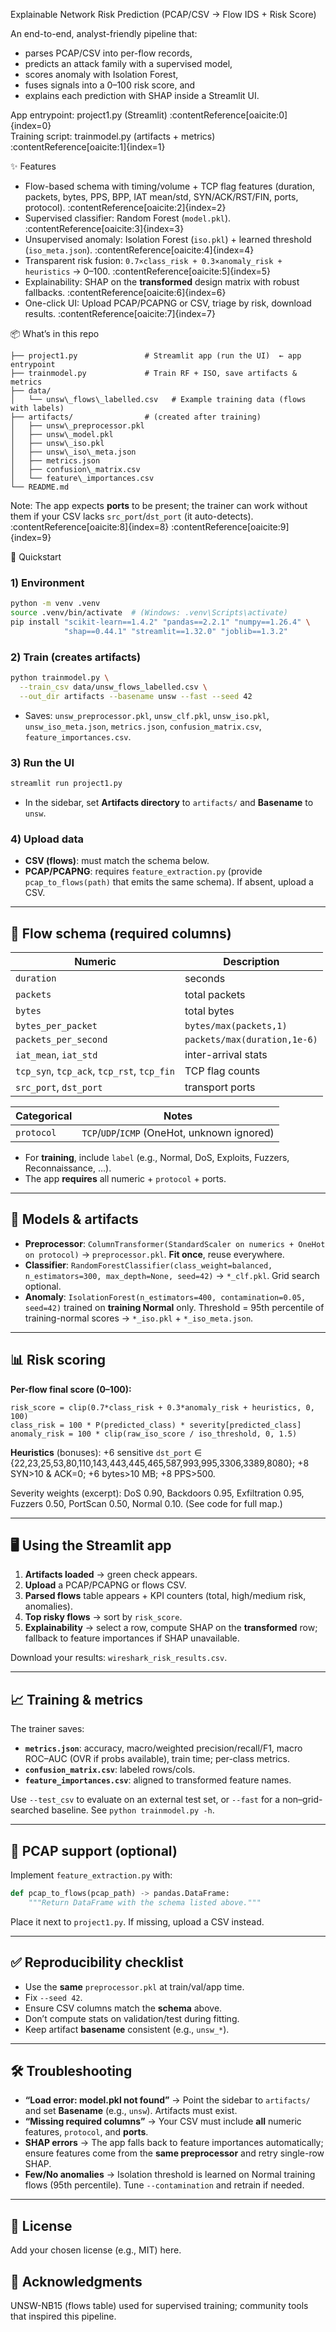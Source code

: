 Explainable Network Risk Prediction (PCAP/CSV → Flow IDS + Risk Score)

An end-to-end, analyst-friendly pipeline that:
- parses PCAP/CSV into per-flow records,
- predicts an attack family with a supervised model,
- scores anomaly with Isolation Forest,
- fuses signals into a 0–100 risk score, and
- explains each prediction with SHAP inside a Streamlit UI.

App entrypoint: project1.py (Streamlit) :contentReference[oaicite:0]{index=0}  
Training script: trainmodel.py (artifacts + metrics) :contentReference[oaicite:1]{index=1}

✨ Features

- Flow-based schema with timing/volume + TCP flag features (duration, packets, bytes, PPS, BPP, IAT mean/std, SYN/ACK/RST/FIN, ports, protocol). :contentReference[oaicite:2]{index=2}  
- Supervised classifier: Random Forest (`model.pkl`). :contentReference[oaicite:3]{index=3}  
- Unsupervised anomaly: Isolation Forest (`iso.pkl`) + learned threshold (`iso_meta.json`). :contentReference[oaicite:4]{index=4}  
- Transparent risk fusion: `0.7×class_risk + 0.3×anomaly_risk + heuristics` → 0–100. :contentReference[oaicite:5]{index=5}  
- Explainability: SHAP on the **transformed** design matrix with robust fallbacks. :contentReference[oaicite:6]{index=6}  
- One-click UI: Upload PCAP/PCAPNG or CSV, triage by risk, download results. :contentReference[oaicite:7]{index=7}

📦 What’s in this repo
```
├── project1.py               # Streamlit app (run the UI)  ← app entrypoint
├── trainmodel.py             # Train RF + ISO, save artifacts & metrics
├── data/
│   └── unsw\_flows\_labelled.csv   # Example training data (flows with labels)
├── artifacts/                # (created after training)
│   ├── unsw\_preprocessor.pkl
│   ├── unsw\_model.pkl
│   ├── unsw\_iso.pkl
│   ├── unsw\_iso\_meta.json
│   ├── metrics.json
│   ├── confusion\_matrix.csv
│   └── feature\_importances.csv
└── README.md
```

Note: The app expects **ports** to be present; the trainer can work without them if your CSV lacks `src_port`/`dst_port` (it auto-detects). :contentReference[oaicite:8]{index=8} :contentReference[oaicite:9]{index=9}

🚀 Quickstart

### 1) Environment

```bash
python -m venv .venv
source .venv/bin/activate  # (Windows: .venv\Scripts\activate)
pip install "scikit-learn==1.4.2" "pandas==2.2.1" "numpy==1.26.4" \
            "shap==0.44.1" "streamlit==1.32.0" "joblib==1.3.2"
```

### 2) Train (creates artifacts)

```bash
python trainmodel.py \
  --train_csv data/unsw_flows_labelled.csv \
  --out_dir artifacts --basename unsw --fast --seed 42
```

* Saves: `unsw_preprocessor.pkl`, `unsw_clf.pkl`, `unsw_iso.pkl`, `unsw_iso_meta.json`,
  `metrics.json`, `confusion_matrix.csv`, `feature_importances.csv`.&#x20;

### 3) Run the UI

```bash
streamlit run project1.py
```

* In the sidebar, set **Artifacts directory** to `artifacts/` and **Basename** to `unsw`.&#x20;

### 4) Upload data

* **CSV (flows)**: must match the schema below.
* **PCAP/PCAPNG**: requires `feature_extraction.py` (provide `pcap_to_flows(path)` that emits the same schema). If absent, upload a CSV.&#x20;

---

## 📐 Flow schema (required columns)

| Numeric                                    | Description                  |
| ------------------------------------------ | ---------------------------- |
| `duration`                                 | seconds                      |
| `packets`                                  | total packets                |
| `bytes`                                    | total bytes                  |
| `bytes_per_packet`                         | `bytes/max(packets,1)`       |
| `packets_per_second`                       | `packets/max(duration,1e-6)` |
| `iat_mean`, `iat_std`                      | inter-arrival stats          |
| `tcp_syn`, `tcp_ack`, `tcp_rst`, `tcp_fin` | TCP flag counts              |
| `src_port`, `dst_port`                     | transport ports              |

| Categorical | Notes                                        |
| ----------- | -------------------------------------------- |
| `protocol`  | `TCP`/`UDP`/`ICMP` (OneHot, unknown ignored) |

* For **training**, include `label` (e.g., Normal, DoS, Exploits, Fuzzers, Reconnaissance, …).&#x20;
* The app **requires** all numeric + `protocol` + ports.&#x20;

---

## 🧠 Models & artifacts

* **Preprocessor**: `ColumnTransformer(StandardScaler on numerics + OneHot on protocol)` → `preprocessor.pkl`. **Fit once**, reuse everywhere.&#x20;
* **Classifier**: `RandomForestClassifier(class_weight=balanced, n_estimators=300, max_depth=None, seed=42)` → `*_clf.pkl`. Grid search optional.&#x20;
* **Anomaly**: `IsolationForest(n_estimators=400, contamination=0.05, seed=42)` trained on **training Normal** only. Threshold = 95th percentile of training-normal scores → `*_iso.pkl` + `*_iso_meta.json`.&#x20;

---

## 📊 Risk scoring

**Per-flow final score (0–100):**

```
risk_score = clip(0.7*class_risk + 0.3*anomaly_risk + heuristics, 0, 100)
class_risk = 100 * P(predicted_class) * severity[predicted_class]
anomaly_risk = 100 * clip(raw_iso_score / iso_threshold, 0, 1.5)
```

**Heuristics** (bonuses): +6 sensitive `dst_port` ∈ {22,23,25,53,80,110,143,443,445,465,587,993,995,3306,3389,8080}; +8 SYN>10 & ACK=0; +6 bytes>10 MB; +8 PPS>500.&#x20;

Severity weights (excerpt): DoS 0.90, Backdoors 0.95, Exfiltration 0.95, Fuzzers 0.50, PortScan 0.50, Normal 0.10. (See code for full map.)&#x20;

---

## 🖥️ Using the Streamlit app

1. **Artifacts loaded** → green check appears.
2. **Upload** a PCAP/PCAPNG or flows CSV.
3. **Parsed flows** table appears + KPI counters (total, high/medium risk, anomalies).
4. **Top risky flows** → sort by `risk_score`.
5. **Explainability** → select a row, compute SHAP on the **transformed** row; fallback to feature importances if SHAP unavailable.&#x20;

Download your results: `wireshark_risk_results.csv`.&#x20;

---

## 📈 Training & metrics

The trainer saves:

* **`metrics.json`**: accuracy, macro/weighted precision/recall/F1, macro ROC–AUC (OVR if probs available), train time; per-class metrics.
* **`confusion_matrix.csv`**: labeled rows/cols.
* **`feature_importances.csv`**: aligned to transformed feature names.&#x20;

Use `--test_csv` to evaluate on an external test set, or `--fast` for a non–grid-searched baseline. See `python trainmodel.py -h`.&#x20;

---

## 🧩 PCAP support (optional)

Implement `feature_extraction.py` with:

```python
def pcap_to_flows(pcap_path) -> pandas.DataFrame:
    """Return DataFrame with the schema listed above."""
```

Place it next to `project1.py`. If missing, upload a CSV instead.&#x20;

---

## ✅ Reproducibility checklist

* Use the **same** `preprocessor.pkl` at train/val/app time.&#x20;
* Fix `--seed 42`.
* Ensure CSV columns match the **schema** above.
* Don’t compute stats on validation/test during fitting.
* Keep artifact **basename** consistent (e.g., `unsw_*`).&#x20;

---

## 🛠️ Troubleshooting

* **“Load error: model.pkl not found”** → Point the sidebar to `artifacts/` and set **Basename** (e.g., `unsw`). Artifacts must exist.&#x20;
* **“Missing required columns”** → Your CSV must include **all** numeric features, `protocol`, and **ports**.&#x20;
* **SHAP errors** → The app falls back to feature importances automatically; ensure features come from the **same preprocessor** and retry single-row SHAP.&#x20;
* **Few/No anomalies** → Isolation threshold is learned on Normal training flows (95th percentile). Tune `--contamination` and retrain if needed.&#x20;

---

## 📜 License

Add your chosen license (e.g., MIT) here.

## 🙌 Acknowledgments

UNSW-NB15 (flows table) used for supervised training; community tools that inspired this pipeline.
